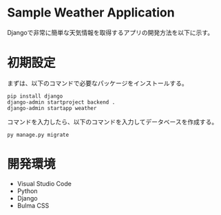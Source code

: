 # Sample Weather Application

Djangoで非常に簡単な天気情報を取得するアプリの開発方法を以下に示す。

# 初期設定

まずは、以下のコマンドで必要なパッケージをインストールする。

```
pip install django
django-admin startproject backend .
django-admin startapp weather
```

コマンドを入力したら、以下のコマンドを入力してデータベースを作成する。

```
py manage.py migrate
```


# 開発環境

* Visual Studio Code
* Python
* Django
* Bulma CSS